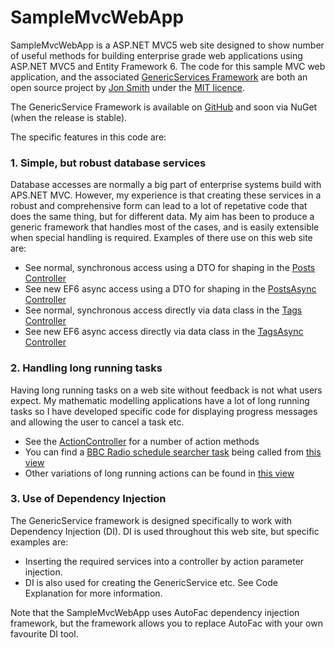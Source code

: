 SampleMvcWebApp
===============

SampleMvcWebApp is a ASP.NET MVC5 web site designed to show number of useful methods for building enterprise grade web applications using ASP.NET MVC5 and Entity Framework 6. The code for this sample MVC web application, and the associated [GenericServices Framework](https://github.com/JonPSmith/GenericServices) are both an open source project by [Jon Smith](http://www.thereformedprogrammer.net/about-me/) under the [MIT licence](http://opensource.org/licenses/MIT).

The GenericService Framework is available on [GitHub](https://github.com/JonPSmith/GenericServices) and soon via NuGet (when the release is stable).

The specific features in this code are:

### 1. Simple, but robust database services

  Database accesses are normally a big part of enterprise systems build with APS.NET MVC. However, my experience is that creating these services in a robust and comprehensive form can lead to a lot of repetative code that does the same thing, but for different data. My aim has been to produce a generic framework that handles most of the cases, and is easily extensible when special handling is required. Examples of there use on this web site are:

 - See normal, synchronous access using a DTO for shaping in the [Posts Controller](https://github.com/JonPSmith/SampleMvcWebApp/blob/master/SampleWebApp/Controllers/PostsController.cs)
 - See new EF6 async access using a DTO for shaping in the [PostsAsync Controller](https://github.com/JonPSmith/SampleMvcWebApp/blob/master/SampleWebApp/Controllers/PostsAsyncController.cs)
 - See normal, synchronous access directly via data class in the [Tags Controller](https://github.com/JonPSmith/SampleMvcWebApp/blob/master/SampleWebApp/Controllers/TagsController.cs)
 - See new EF6 async access directly via data class in the [TagsAsync Controller](https://github.com/JonPSmith/SampleMvcWebApp/blob/master/SampleWebApp/Controllers/TagsAsyncController.cs)

### 2. Handling long running tasks

 Having long running tasks on a web site without feedback is not what users expect. My mathematic modelling applications have a lot of long running tasks so I have developed specific code for displaying progress messages and allowing the user to cancel a task etc.

 - See the [ActionController](https://github.com/JonPSmith/SampleMvcWebApp/blob/master/SampleWebApp/Controllers/ActionController.cs) for a number of action methods
 - You can find a [BBC Radio schedule searcher task](https://github.com/JonPSmith/SampleMvcWebApp/blob/master/ServiceLayer/BBCScheduleService/Concrete/ScheduleSearcherAsync.cs) being called from [this view](https://github.com/JonPSmith/SampleMvcWebApp/blob/master/SampleWebApp/Views/Action/Radio4Search.cshtml)
 - Other variations of long running actions can be found in [this view](https://github.com/JonPSmith/SampleMvcWebApp/blob/master/SampleWebApp/Views/Action/Index.cshtml)

### 3. Use of Dependency Injection

 The GenericService framework is designed specifically to work with Dependency Injection (DI). DI is used throughout this web site, but specific examples are:

 - Inserting the required services into a controller by action parameter injection.
 - DI is also used for creating the GenericService etc. See Code Explanation for more information.

 Note that the SampleMvcWebApp uses AutoFac dependency injection framework, but the framework allows you to replace AutoFac with your own favourite DI tool.
